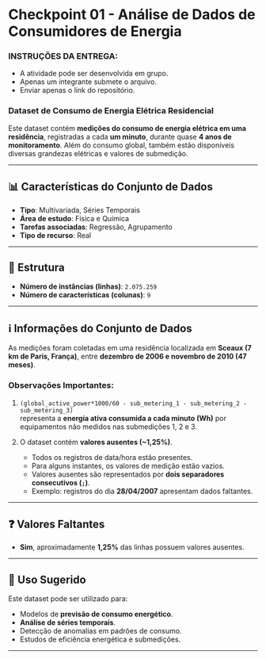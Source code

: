 # Checkpoint 01 - Análise de Dados de Consumidores de Energia  

### INSTRUÇÕES DA ENTREGA:  
- A atividade pode ser desenvolvida em grupo.
- Apenas um integrante submete o arquivo.
- Enviar apenas o link do repositório.

### Dataset de Consumo de Energia Elétrica Residencial

Este dataset contém **medições do consumo de energia elétrica em uma residência**, registradas a cada **um minuto**, durante quase **4 anos de monitoramento**. Além do consumo global, também estão disponíveis diversas grandezas elétricas e valores de submedição.

---

## 📊 Características do Conjunto de Dados

- **Tipo**: Multivariada, Séries Temporais  
- **Área de estudo**: Física e Química  
- **Tarefas associadas**: Regressão, Agrupamento  
- **Tipo de recurso**: Real  

---

## 📂 Estrutura

- **Número de instâncias (linhas)**: `2.075.259`  
- **Número de características (colunas)**: `9`  

---

## ℹ️ Informações do Conjunto de Dados

As medições foram coletadas em uma residência localizada em **Sceaux (7 km de Paris, França)**, entre **dezembro de 2006 e novembro de 2010 (47 meses)**.

### Observações Importantes:
1. `(global_active_power*1000/60 - sub_metering_1 - sub_metering_2 - sub_metering_3)`  
   representa a **energia ativa consumida a cada minuto (Wh)** por equipamentos não medidos nas submedições 1, 2 e 3.  

2. O dataset contém **valores ausentes (~1,25%)**.  
   - Todos os registros de data/hora estão presentes.  
   - Para alguns instantes, os valores de medição estão vazios.  
   - Valores ausentes são representados por **dois separadores consecutivos (`;`)**.  
   - Exemplo: registros do dia **28/04/2007** apresentam dados faltantes.  

---

## ❓ Valores Faltantes

- **Sim**, aproximadamente **1,25%** das linhas possuem valores ausentes.  

---

## 📌 Uso Sugerido

Este dataset pode ser utilizado para:  
- Modelos de **previsão de consumo energético**.  
- **Análise de séries temporais**.  
- Detecção de anomalias em padrões de consumo.  
- Estudos de eficiência energética e submedições.  

---
